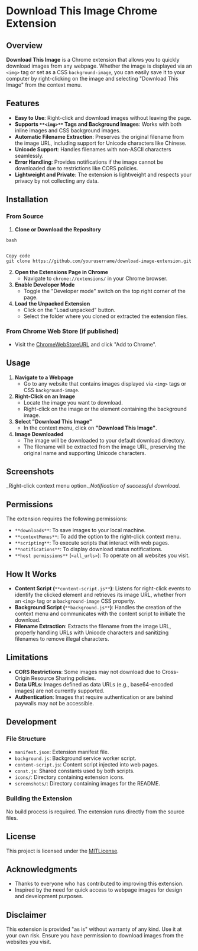 # Download This Image Chrome Extension
## Overview
**Download This Image** is a Chrome extension that allows you to quickly download images from any webpage. Whether the image is displayed via an `<img>` tag or set as a CSS `background-image`, you can easily save it to your computer by right-clicking on the image and selecting "Download This Image" from the context menu.

## Features
+ **Easy to Use**: Right-click and download images without leaving the page.
+ **Supports **`**<img>**`** Tags and Background Images**: Works with both inline images and CSS background images.
+ **Automatic Filename Extraction**: Preserves the original filename from the image URL, including support for Unicode characters like Chinese.
+ **Unicode Support**: Handles filenames with non-ASCII characters seamlessly.
+ **Error Handling**: Provides notifications if the image cannot be downloaded due to restrictions like CORS policies.
+ **Lightweight and Private**: The extension is lightweight and respects your privacy by not collecting any data.

## Installation
### From Source
1. **Clone or Download the Repository**

```plain
bash


Copy code
git clone https://github.com/yourusername/download-image-extension.git
```

2. **Open the Extensions Page in Chrome**
    - Navigate to `chrome://extensions/` in your Chrome browser.
3. **Enable Developer Mode**
    - Toggle the "Developer mode" switch on the top right corner of the page.
4. **Load the Unpacked Extension**
    - Click on the "Load unpacked" button.
    - Select the folder where you cloned or extracted the extension files.

### From Chrome Web Store (if published)
+ Visit the [ChromeWebStoreURL](#) and click "Add to Chrome".

## Usage
1. **Navigate to a Webpage**
    - Go to any website that contains images displayed via `<img>` tags or CSS `background-image`.
2. **Right-Click on an Image**
    - Locate the image you want to download.
    - Right-click on the image or the element containing the background image.
3. **Select "Download This Image"**
    - In the context menu, click on **"Download This Image"**.
4. **Image Downloaded**
    - The image will be downloaded to your default download directory.
    - The filename will be extracted from the image URL, preserving the original name and supporting Unicode characters.

## Screenshots
_Right-click context menu option.__Notification of successful download._

## Permissions
The extension requires the following permissions:

+ `**downloads**`: To save images to your local machine.
+ `**contextMenus**`: To add the option to the right-click context menu.
+ `**scripting**`: To execute scripts that interact with web pages.
+ `**notifications**`: To display download status notifications.
+ `**host permissions**` (`<all_urls>`): To operate on all websites you visit.

## How It Works
+ **Content Script (**`**content-script.js**`**)**: Listens for right-click events to identify the clicked element and retrieves its image URL, whether from an `<img>` tag or a `background-image` CSS property.
+ **Background Script (**`**background.js**`**)**: Handles the creation of the context menu and communicates with the content script to initiate the download.
+ **Filename Extraction**: Extracts the filename from the image URL, properly handling URLs with Unicode characters and sanitizing filenames to remove illegal characters.

## Limitations
+ **CORS Restrictions**: Some images may not download due to Cross-Origin Resource Sharing policies.
+ **Data URLs**: Images defined as data URLs (e.g., base64-encoded images) are not currently supported.
+ **Authentication**: Images that require authentication or are behind paywalls may not be accessible.

## Development
### File Structure
+ `manifest.json`: Extension manifest file.
+ `background.js`: Background service worker script.
+ `content-script.js`: Content script injected into web pages.
+ `const.js`: Shared constants used by both scripts.
+ `icons/`: Directory containing extension icons.
+ `screenshots/`: Directory containing images for the README.

### Building the Extension
No build process is required. The extension runs directly from the source files.

## License
This project is licensed under the [MITLicense](LICENSE).

## Acknowledgments
+ Thanks to everyone who has contributed to improving this extension.
+ Inspired by the need for quick access to webpage images for design and development purposes.

## Disclaimer
This extension is provided "as is" without warranty of any kind. Use it at your own risk. Ensure you have permission to download images from the websites you visit.

